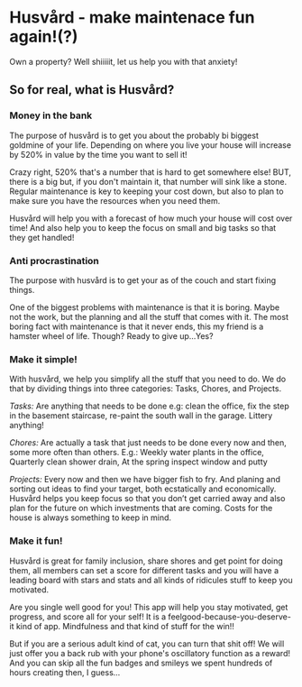 # Husvård - make maintenace fun again!(?)

Own a property? Well shiiiiit, let us help you with that anxiety!

## So for real, what is Husvård?

### Money in the bank
The purpose of husvård is to get you about the probably bi biggest goldmine of your life. Depending on where you live your house will increase by 520% in value by the time you want to sell it!

Crazy right, 520% that's a number that is hard to get somewhere else! BUT, there is a big but, if you don't maintain it, that number will sink like a stone. Regular maintenance is key to keeping your cost down, but also to plan to make sure you have the resources when you need them.

Husvård will help you with a forecast of how much your house will cost over time! And also help you to keep the focus on small and big tasks so that they get handled! 

### Anti procrastination
The purpose with husvård is to get your as of the couch and start fixing things.

One of the biggest problems with maintenance is that it is boring. Maybe not the work, but the planning and all the stuff that comes with it. The most boring fact with maintenance is that it never ends, this my friend is a hamster wheel of life. Though? Ready to give up…Yes?

### Make it simple!
With husvård, we help you simplify all the stuff that you need to do. We do that by dividing things into three categories: Tasks, Chores, and Projects. 

*Tasks:* Are anything that needs to be done e.g: clean the office, fix the step in the basement staircase, re-paint the south wall in the garage. Littery anything!

*Chores:* Are actually a task that just needs to be done every now and then, some more often than others. E.g.: Weekly water plants in the office, Quarterly clean shower drain, At the spring inspect window and putty

*Projects:* Every now and then we have bigger fish to fry. And planing and sorting out ideas to find your target, both ecstatically and economically. Husvård helps you keep focus so that you don’t get carried away and also plan for the future on which investments that are coming. Costs for the house is always something to keep in mind.

### Make it fun!
Husvård is great for family inclusion, share shores and get point for doing them, all members can set a score for different tasks and you will have a leading board with stars and stats and all kinds of ridicules stuff to keep you motivated.

Are you single well good for you! This app will help you stay motivated, get progress, and score all for your self! It is a feelgood-because-you-deserve-it kind of app. Mindfulness and that kind of stuff for the win!!

But if you are a serious adult kind of cat, you can turn that shit off! We will just offer you a back rub with your phone's oscillatory function as a reward! And you can skip all the fun badges and smileys we spent hundreds of hours creating then, I guess...
